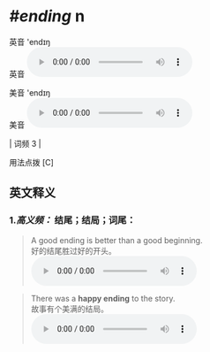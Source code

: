 # ***\#ending*** n
英音 'endɪŋ  
英音
<audio src="./media/ending-B.aac" controls="controls"></audio>

美音 'endɪŋ  
美音
<audio src="./media/ending.aac" controls="controls"></audio>



| 词频 3 |  

用法点拨  [C]

英文释义
---
### 1.*高义频：* **结尾；结局；词尾：**  

 > A good ending is better than a good beginning.   
 > 好的结尾胜过好的开头。    
<audio src="./media/ending-1.aac" controls="controls"></audio>

 > There was a **happy ending** to the story.   
 > 故事有个美满的结局。    
<audio src="./media/ending-2.aac" controls="controls"></audio>


